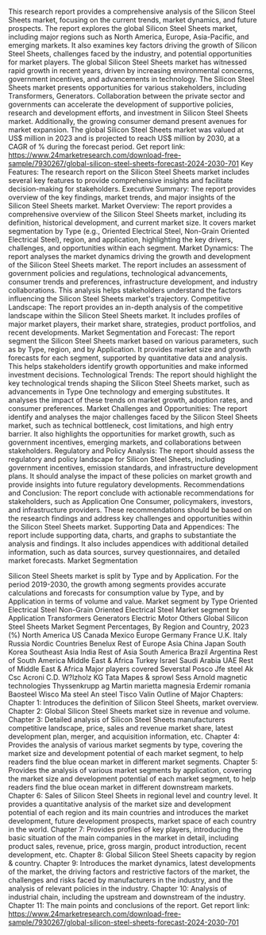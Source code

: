 This research report provides a comprehensive analysis of the Silicon Steel Sheets market, focusing on the current trends, market dynamics, and future prospects. The report explores the global Silicon Steel Sheets market, including major regions such as North America, Europe, Asia-Pacific, and emerging markets. It also examines key factors driving the growth of Silicon Steel Sheets, challenges faced by the industry, and potential opportunities for market players.
The global Silicon Steel Sheets market has witnessed rapid growth in recent years, driven by increasing environmental concerns, government incentives, and advancements in technology. The Silicon Steel Sheets market presents opportunities for various stakeholders, including Transformers, Generators. Collaboration between the private sector and governments can accelerate the development of supportive policies, research and development efforts, and investment in Silicon Steel Sheets market. Additionally, the growing consumer demand present avenues for market expansion.
The global Silicon Steel Sheets market was valued at US$ million in 2023 and is projected to reach US$ million by 2030, at a CAGR of % during the forecast period.
Get report link:   https://www.24marketresearch.com/download-free-sample/7930267/global-silicon-steel-sheets-forecast-2024-2030-701 
Key Features:
The research report on the Silicon Steel Sheets market includes several key features to provide comprehensive insights and facilitate decision-making for stakeholders.
Executive Summary: The report provides overview of the key findings, market trends, and major insights of the Silicon Steel Sheets market.
Market Overview: The report provides a comprehensive overview of the Silicon Steel Sheets market, including its definition, historical development, and current market size. It covers market segmentation by Type (e.g., Oriented Electrical Steel, Non-Grain Oriented Electrical Steel), region, and application, highlighting the key drivers, challenges, and opportunities within each segment.
Market Dynamics: The report analyses the market dynamics driving the growth and development of the Silicon Steel Sheets market. The report includes an assessment of government policies and regulations, technological advancements, consumer trends and preferences, infrastructure development, and industry collaborations. This analysis helps stakeholders understand the factors influencing the Silicon Steel Sheets market's trajectory.
Competitive Landscape: The report provides an in-depth analysis of the competitive landscape within the Silicon Steel Sheets market. It includes profiles of major market players, their market share, strategies, product portfolios, and recent developments.
Market Segmentation and Forecast: The report segment the Silicon Steel Sheets market based on various parameters, such as by Type, region, and by Application. It provides market size and growth forecasts for each segment, supported by quantitative data and analysis. This helps stakeholders identify growth opportunities and make informed investment decisions.
Technological Trends: The report should highlight the key technological trends shaping the Silicon Steel Sheets market, such as advancements in Type One technology and emerging substitutes. It analyses the impact of these trends on market growth, adoption rates, and consumer preferences.
Market Challenges and Opportunities: The report identify and analyses the major challenges faced by the Silicon Steel Sheets market, such as technical bottleneck, cost limitations, and high entry barrier. It also highlights the opportunities for market growth, such as government incentives, emerging markets, and collaborations between stakeholders.
Regulatory and Policy Analysis: The report should assess the regulatory and policy landscape for Silicon Steel Sheets, including government incentives, emission standards, and infrastructure development plans. It should analyse the impact of these policies on market growth and provide insights into future regulatory developments.
Recommendations and Conclusion: The report conclude with actionable recommendations for stakeholders, such as Application One Consumer, policymakers, investors, and infrastructure providers. These recommendations should be based on the research findings and address key challenges and opportunities within the Silicon Steel Sheets market.
Supporting Data and Appendices: The report include supporting data, charts, and graphs to substantiate the analysis and findings. It also includes appendices with additional detailed information, such as data sources, survey questionnaires, and detailed market forecasts.
Market Segmentation

Silicon Steel Sheets market is split by Type and by Application. For the period 2019-2030, the growth among segments provides accurate calculations and forecasts for consumption value by Type, and by Application in terms of volume and value.
Market segment by Type
Oriented Electrical Steel
Non-Grain Oriented Electrical Steel
Market segment by Application
Transformers
Generators
Electric Motor
Others
Global Silicon Steel Sheets Market Segment Percentages, By Region and Country, 2023 (%)
North America
US
Canada
Mexico
Europe
Germany
France
U.K.
Italy
Russia
Nordic Countries
Benelux
Rest of Europe
Asia
China
Japan
South Korea
Southeast Asia
India
Rest of Asia
South America
Brazil
Argentina
Rest of South America
Middle East & Africa
Turkey
Israel
Saudi Arabia
UAE
Rest of Middle East & Africa
Major players covered
Severstal
Posco
Jfe steel
Ak
Csc
Acroni
C.D. W?lzholz KG
Tata
Mapes & sprowl
Sess
Arnold magnetic technologies
Thyssenkrupp ag
Martin marietta magnesia
Erdemir romania
Baosteel
Wisco
Ma steel
An steel
Tisco
Valin
Outline of Major Chapters:
Chapter 1: Introduces the definition of Silicon Steel Sheets, market overview.
Chapter 2: Global Silicon Steel Sheets market size in revenue and volume.
Chapter 3: Detailed analysis of Silicon Steel Sheets manufacturers competitive landscape, price, sales and revenue market share, latest development plan, merger, and acquisition information, etc.
Chapter 4: Provides the analysis of various market segments by type, covering the market size and development potential of each market segment, to help readers find the blue ocean market in different market segments.
Chapter 5: Provides the analysis of various market segments by application, covering the market size and development potential of each market segment, to help readers find the blue ocean market in different downstream markets.
Chapter 6: Sales of Silicon Steel Sheets in regional level and country level. It provides a quantitative analysis of the market size and development potential of each region and its main countries and introduces the market development, future development prospects, market space of each country in the world.
Chapter 7: Provides profiles of key players, introducing the basic situation of the main companies in the market in detail, including product sales, revenue, price, gross margin, product introduction, recent development, etc.
Chapter 8: Global Silicon Steel Sheets capacity by region & country.
Chapter 9: Introduces the market dynamics, latest developments of the market, the driving factors and restrictive factors of the market, the challenges and risks faced by manufacturers in the industry, and the analysis of relevant policies in the industry.
Chapter 10: Analysis of industrial chain, including the upstream and downstream of the industry.
Chapter 11: The main points and conclusions of the report.
Get report link:   https://www.24marketresearch.com/download-free-sample/7930267/global-silicon-steel-sheets-forecast-2024-2030-701 

